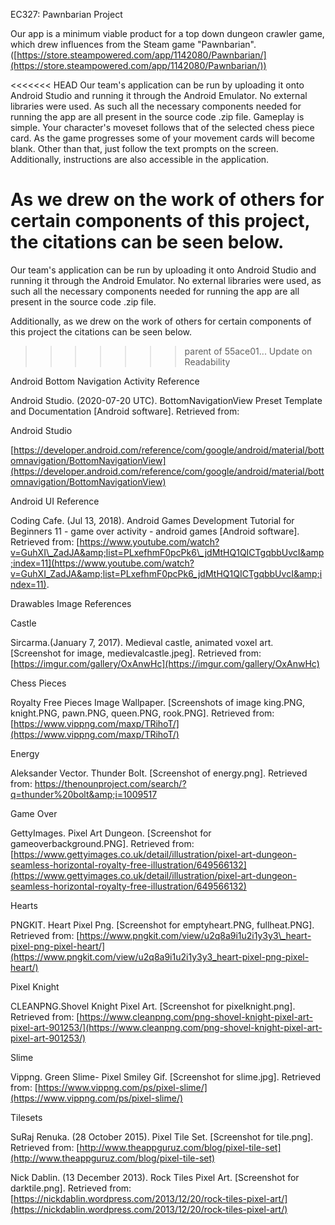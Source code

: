 EC327: Pawnbarian Project

Our app is a minimum viable product for a top down dungeon crawler game, which drew influences from the Steam game &quot;Pawnbarian&quot;. ([https://store.steampowered.com/app/1142080/Pawnbarian/](https://store.steampowered.com/app/1142080/Pawnbarian/))

<<<<<<< HEAD
Our team&#39;s application can be run by uploading it onto Android Studio and running it through the Android Emulator. No external libraries were used. As such all the necessary components needed for running the app are all present in the source code .zip file. Gameplay is simple. Your character&#39;s moveset follows that of the selected chess piece card. As the game progresses some of your movement cards will become blank. Other than that, just follow the text prompts on the screen. Additionally, instructions are also accessible in the application.

As we drew on the work of others for certain components of this project, the citations can be seen below.
=======
Our team&#39;s application can be run by uploading it onto Android Studio and running it through the Android Emulator. No external libraries were used, as such all the necessary components needed for running the app are all present in the source code .zip file.

Additionally, as we drew on the work of others for certain components of this project the citations can be seen below.
>>>>>>> parent of 55ace01... Update on Readability

Android Bottom Navigation Activity Reference

Android Studio. (2020-07-20 UTC). BottomNavigationView Preset Template and Documentation [Android software]. Retrieved from:

Android Studio

[https://developer.android.com/reference/com/google/android/material/bottomnavigation/BottomNavigationView](https://developer.android.com/reference/com/google/android/material/bottomnavigation/BottomNavigationView)

Android UI Reference

Coding Cafe. (Jul 13, 2018). Android Games Development Tutorial for Beginners 11 - game over activity - android games [Android software]. Retrieved from: [https://www.youtube.com/watch?v=GuhXI\_ZadJA&amp;list=PLxefhmF0pcPk6\_jdMtHQ1QICTgqbbUvcI&amp;index=11](https://www.youtube.com/watch?v=GuhXI_ZadJA&amp;list=PLxefhmF0pcPk6_jdMtHQ1QICTgqbbUvcI&amp;index=11).

Drawables Image References

Castle

Sircarma.(January 7, 2017). Medieval castle, animated voxel art. [Screenshot for image, medievalcastle.jpeg]. Retrieved from: [https://imgur.com/gallery/OxAnwHc](https://imgur.com/gallery/OxAnwHc)

Chess Pieces

Royalty Free Pieces Image Wallpaper. [Screenshots of image king.PNG, knight.PNG, pawn.PNG, queen.PNG, rook.PNG]. Retrieved from: [https://www.vippng.com/maxp/TRihoT/](https://www.vippng.com/maxp/TRihoT/)

Energy

Aleksander Vector. Thunder Bolt. [Screenshot of energy.png]. Retrieved from: https://thenounproject.com/search/?q=thunder%20bolt&amp;i=1009517

Game Over

GettyImages. Pixel Art Dungeon. [Screenshot for gameoverbackground.PNG]. Retrieved from: [https://www.gettyimages.co.uk/detail/illustration/pixel-art-dungeon-seamless-horizontal-royalty-free-illustration/649566132](https://www.gettyimages.co.uk/detail/illustration/pixel-art-dungeon-seamless-horizontal-royalty-free-illustration/649566132)

Hearts

PNGKIT. Heart Pixel Png. [Screenshot for emptyheart.PNG, fullheat.PNG]. Retrieved from: [https://www.pngkit.com/view/u2q8a9i1u2i1y3y3\_heart-pixel-png-pixel-heart/](https://www.pngkit.com/view/u2q8a9i1u2i1y3y3_heart-pixel-png-pixel-heart/)

Pixel Knight

CLEANPNG.Shovel Knight Pixel Art. [Screenshot for pixelknight.png]. Retrieved from: [https://www.cleanpng.com/png-shovel-knight-pixel-art-pixel-art-901253/](https://www.cleanpng.com/png-shovel-knight-pixel-art-pixel-art-901253/)

Slime

Vippng. Green Slime- Pixel Smiley Gif. [Screenshot for slime.jpg]. Retrieved from: [https://www.vippng.com/ps/pixel-slime/](https://www.vippng.com/ps/pixel-slime/)

Tilesets

SuRaj Renuka. (28 October 2015). Pixel Tile Set. [Screenshot for tile.png]. Retrieved from: [http://www.theappguruz.com/blog/pixel-tile-set](http://www.theappguruz.com/blog/pixel-tile-set)

Nick Dablin. (13 December 2013). Rock Tiles Pixel Art. [Screenshot for darktile.png]. Retrieved from: [https://nickdablin.wordpress.com/2013/12/20/rock-tiles-pixel-art/](https://nickdablin.wordpress.com/2013/12/20/rock-tiles-pixel-art/)
